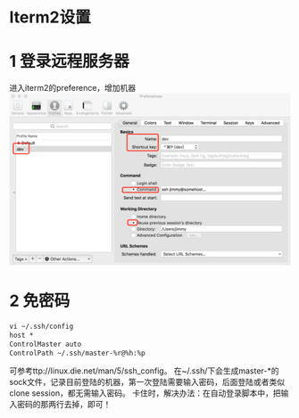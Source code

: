 # Iterm2设置
# 1 登录远程服务器
进入iterm2的preference，增加机器
![log_remote](./img/iterm2_config.png)

# 2 免密码
```
vi ~/.ssh/config
host *
ControlMaster auto
ControlPath ~/.ssh/master-%r@%h:%p
```
可参考ttp://linux.die.net/man/5/ssh_config。
在~/.ssh/下会生成master-*的sock文件，记录目前登陆的机器，第一次登陆需要输入密码，后面登陆或者类似clone session，都无需输入密码。
卡住时，解决办法：在自动登录脚本中，把输入密码的那两行去掉，即可！

